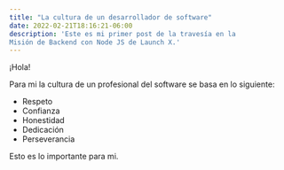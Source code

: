 ```yaml
---
title: "La cultura de un desarrollador de software"
date: 2022-02-21T18:16:21-06:00
description: 'Este es mi primer post de la travesía en la
Misión de Backend con Node JS de Launch X.'
---
```

 ¡Hola!

Para mi la cultura de un profesional del software se
basa en lo siguiente:
- Respeto
- Confianza
- Honestidad
- Dedicación
- Perseverancia

Esto es lo importante para mi.
